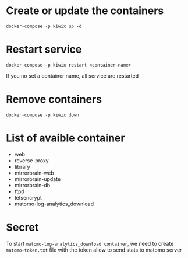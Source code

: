 Create or update the containers
===============================

`docker-compose -p kiwix up -d`

Restart service
===============

`docker-compose -p kiwix restart <container-name>`

If you no set a container name, all service are restarted

Remove containers
=================

`docker-compose -p kiwix down`

List of avaible container
=========================

- web
- reverse-proxy
- library
- mirrorbrain-web
- mirrorbrain-update
- mirrorbrain-db
- ftpd
- letsencrypt
- matomo-log-analytics_download

Secret
======

To start `matomo-log-analytics_download container`, we need to create `matomo-token.txt`  file with the token allow to send stats to matomo server
